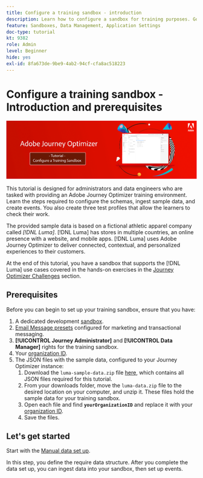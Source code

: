 ```yaml
---
title: Configure a training sandbox - introduction
description: Learn how to configure a sandbox for training purposes. Go through the steps required to configure the schemas, ingest sample data, and create events.
feature: Sandboxes, Data Management, Application Settings
doc-type: tutorial
kt: 9382
role: Admin
level: Beginner
hide: yes
exl-id: 8fa673de-9be9-4ab2-94cf-cfa8ac518223
---
```

# Configure a training sandbox - Introduction and prerequisites

![Banner Tutorial- Configure a training sandbox](./assets/ajo-banner-configure-training-sandbox.png)

This tutorial is designed for administrators and data engineers who are tasked with providing an Adobe Journey Optimizer training environment. Learn the steps required to configure the schemas, ingest sample data, and create events. You also create three test profiles that allow the learners to check their work.

The provided sample data is based on a fictional athletic apparel company called _[!DNL Luma]_. [!DNL Luma] has stores in multiple countries, an online presence with a website, and mobile apps. [!DNL Luma] uses Adobe Journey Optimizer to deliver connected, contextual, and personalized experiences to their customers.

At the end of this tutorial, you have a sandbox that supports the [!DNL Luma] use cases covered in the hands-on exercises in the [Journey Optimizer Challenges](/help/challenges/introduction-and-prerequisites.md) section.

## Prerequisites

Before you can begin to set up your training sandbox, ensure that you have:

1. A dedicated development [sandbox](https://experienceleague.adobe.com/docs/journey-optimizer-learn/tutorials/access-control/create-and-manage-sandboxes.html?lang=en).
1. [Email Message presets](https://experienceleague.adobe.com/docs/journey-optimizer-learn/tutorials/configuration/channel-configuration/set-up-email-channel.html?lang=en) configured for marketing and transactional messaging.
1. **[!UICONTROL Journey Administrator]** and **[!UICONTROL Data Manager]** rights for the training sandbox.
1. Your [organization ID](https://experienceleague.adobe.com/docs/core-services/interface/administration/organizations.html?lang=en).
1. The JSON files with the sample data, configured to your Journey Optimizer instance:
   1. Download the `luma-sample-data.zip` file [here](/help/tutorial-configure-a-training-sandbox/assets/luma-data/luma-sample-data.zip), which contains all JSON files required for this tutorial.
   1. From your downloads folder, move the `luma-data.zip` file to the desired location on your computer, and unzip it. These files hold the sample data for your  training sandbox.
   1. Open each file and find **`yourOrganizationID`** and replace it with your [organization ID](https://experienceleague.adobe.com/docs/core-services/interface/administration/organizations.html?lang=en).
   1. Save the files.

## Let's get started

Start with the [Manual data set up](/help/tutorial-configure-a-training-sandbox/manual-data-set-up.md). 

In this step, you define the require data structure. After you complete the data set up, you can ingest data into your sandbox, then set up events.
